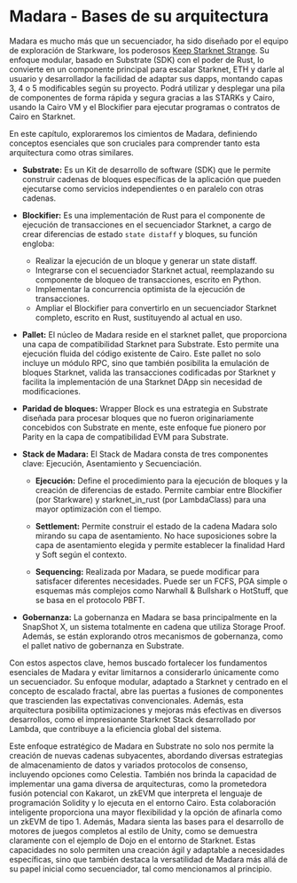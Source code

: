 # Madara - Bases de su arquitectura
Madara es mucho más que un secuenciador, ha sido diseñado por el equipo de exploración de Starkware, los poderosos [Keep Starknet Strange](https://github.com/keep-starknet-strange). Su enfoque modular, basado en Substrate (SDK) con el poder de Rust, lo convierte en un componente principal para escalar Starknet, ETH y darle al usuario y desarrollador la facilidad de adaptar sus dapps, montando capas 3, 4 o 5 modificables según su proyecto. Podrá utilizar y desplegar una pila de componentes de forma rápida y segura gracias a las STARKs y Cairo, usando la Cairo VM y el Blockifier para ejecutar programas o contratos de Cairo en Starknet.

En este capítulo, exploraremos los cimientos de Madara, definiendo conceptos esenciales que son cruciales para comprender tanto esta arquitectura como otras similares.

* **Substrate:** Es un Kit de desarrollo de software (SDK) que le permite construir cadenas de bloques específicas de la aplicación que pueden ejecutarse como servicios independientes o en paralelo con otras cadenas.

* **Blockifier:** Es una implementación de Rust para el componente de ejecución de transacciones en el secuenciador Starknet, a cargo de crear diferencias de estado `state distaff` y bloques, su función engloba:
    * Realizar la ejecución de un bloque y generar  un state distaff.
    * Integrarse con el secuenciador Starknet actual, reemplazando su componente de bloqueo de transacciones, escrito en Python.
    * Implementar la concurrencia optimista de la ejecución de transacciones.
    * Ampliar el Blockifier para convertirlo en un secuenciador Starknet completo, escrito en Rust, sustituyendo al actual en uso.

* **Pallet:** El núcleo de Madara reside en el starknet pallet, que proporciona una capa de compatibilidad Starknet para Substrate. Esto permite una ejecución fluida del código existente de Cairo. Este pallet no solo incluye un módulo RPC, sino que también posibilita la emulación de bloques Starknet, valida las transacciones codificadas por Starknet y facilita la implementación de una Starknet DApp sin necesidad de modificaciones.

* **Paridad de bloques:** Wrapper Block es una estrategia en Substrate diseñada para procesar bloques que no fueron originariamente concebidos con Substrate en mente, este enfoque fue pionero por Parity en la capa de compatibilidad EVM para Substrate.

* **Stack de Madara:** El Stack de Madara consta de tres componentes clave: Ejecución, Asentamiento y Secuenciación.

    * **Ejecución:** Define el procedimiento para la ejecución de bloques y la creación de diferencias de estado. Permite cambiar entre Blockifier (por Starkware) y starknet_in_rust (por LambdaClass) para una mayor optimización con el tiempo.
   
    * **Settlement:** Permite construir el estado de la cadena Madara solo mirando su capa de asentamiento. No hace suposiciones sobre la capa de asentamiento elegida y permite establecer la finalidad Hard y Soft según el contexto.
    
    * **Sequencing:** Realizada por Madara, se puede modificar para satisfacer diferentes necesidades. Puede ser un FCFS, PGA simple o esquemas más complejos como Narwhall & Bullshark o HotStuff, que se basa en el protocolo PBFT.

* **Gobernanza:** La gobernanza en Madara se basa principalmente en la SnapShot X, un sistema totalmente en cadena que utiliza Storage Proof. Además, se están explorando otros mecanismos de gobernanza,  como el pallet nativo de gobernanza en Substrate.

Con estos aspectos clave, hemos buscado fortalecer los fundamentos esenciales de Madara y evitar limitarnos a considerarlo únicamente como un secuenciador. Su enfoque modular, adaptado a Starknet y centrado en el concepto de escalado fractal, abre las puertas a fusiones de componentes que trascienden las expectativas convencionales. Además, esta arquitectura posibilita optimizaciones y mejoras más efectivas en diversos desarrollos, como el impresionante Starknet Stack desarrollado por Lambda, que contribuye a la eficiencia global del sistema.

Este enfoque estratégico de Madara en Substrate no solo nos permite la creación de nuevas cadenas subyacentes, abordando diversas estrategias de almacenamiento de datos y variados protocolos de consenso, incluyendo opciones como Celestia. También nos brinda la capacidad de implementar una gama diversa de arquitecturas, como la prometedora fusión potencial con Kakarot, un zkEVM que interpreta el lenguaje de programación Solidity y lo ejecuta en el entorno Cairo. Esta colaboración inteligente proporciona una mayor flexibilidad y la opción de afinarla como un zkEVM de tipo 1. Además, Madara sienta las bases para el desarrollo de motores de juegos completos al estilo de Unity, como se demuestra claramente con el ejemplo de Dojo en el entorno de Starknet. Estas capacidades no solo permiten una creación ágil y adaptable a necesidades específicas, sino que también destaca la versatilidad de Madara más allá de su papel inicial como secuenciador, tal como mencionamos al principio.